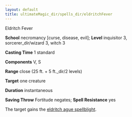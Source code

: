 ```yaml
---
layout: default
title: ultimateMagic_dir/spells_dir/eldritchFever
---
```

Eldritch Fever

**School** necromancy [curse, disease, evil]; **Level** inquisitor 3, sorcerer_dir/wizard 3, witch 3

**Casting Time** 1 standard

**Components** V, S

**Range** close (25 ft. + 5 ft._dir/2 levels)

**Target** one creature

**Duration** instantaneous

**Saving Throw** Fortitude negates; **Spell Resistance** yes

The target gains the [eldritch ague spellblight](../../magic_dir/spellblights#_eldritch-ague).

